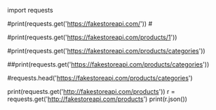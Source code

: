 import requests 

#print(requests.get('https://fakestoreapi.com/')) #    

#print(requests.get('https://fakestoreapi.com/products/1'))

#print(requests.get('https://fakestoreapi.com/products/categories'))

##print(requests.get('https://fakestoreapi.com/products/categories'))

#requests.head('https://fakestoreapi.com/products/categories')

print(requests.get('http://fakestoreapi.com/products'))
r = requests.get('http://fakestoreapi.com/products')
print(r.json())
